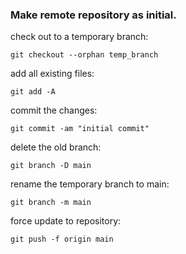 ### Make remote repository as initial.

check out to a temporary branch:
```
git checkout --orphan temp_branch
```

add all existing files:
```
git add -A
```

commit the changes:
```
git commit -am "initial commit"
```

delete the old branch:
```
git branch -D main
```

rename the temporary branch to main:
```
git branch -m main
```

force update to repository:
```
git push -f origin main
```
